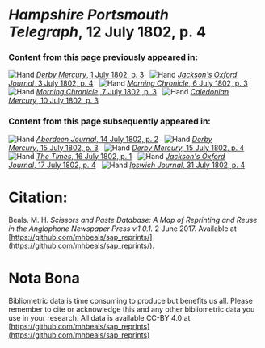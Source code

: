 # *Hampshire Portsmouth Telegraph*, 12 July 1802, p. 4  
  
### Content from this page previously appeared in:  
![Hand](http://scissorsandpaste.net/wp-content/uploads/2017/06/smallhandpointer.png) [*Derby Mercury*, 1 July 1802, p. 3](https://mhbeals.github.io/sap_html/Derby-Mercury/Derby-Mercury-1-July-1802-p-3)  
![Hand](http://scissorsandpaste.net/wp-content/uploads/2017/06/smallhandpointer.png) [*Jackson's Oxford Journal*, 3 July 1802, p. 4](https://mhbeals.github.io/sap_html/Jackson's-Oxford-Journal/Jackson's-Oxford-Journal-3-July-1802-p-4)  
![Hand](http://scissorsandpaste.net/wp-content/uploads/2017/06/smallhandpointer.png) [*Morning Chronicle*, 6 July 1802, p. 3](https://mhbeals.github.io/sap_html/Morning-Chronicle/Morning-Chronicle-6-July-1802-p-3)  
![Hand](http://scissorsandpaste.net/wp-content/uploads/2017/06/smallhandpointer.png) [*Morning Chronicle*, 7 July 1802, p. 3](https://mhbeals.github.io/sap_html/Morning-Chronicle/Morning-Chronicle-7-July-1802-p-3)  
![Hand](http://scissorsandpaste.net/wp-content/uploads/2017/06/smallhandpointer.png) [*Caledonian Mercury*, 10 July 1802, p. 3](https://mhbeals.github.io/sap_html/Caledonian-Mercury/Caledonian-Mercury-10-July-1802-p-3)  
  
### Content from this page subsequently appeared in:  
![Hand](http://scissorsandpaste.net/wp-content/uploads/2017/06/smallhandpointer.png) [*Aberdeen Journal*, 14 July 1802, p. 2](https://mhbeals.github.io/sap_html/Aberdeen-Journal/Aberdeen-Journal-14-July-1802-p-2)  
![Hand](http://scissorsandpaste.net/wp-content/uploads/2017/06/smallhandpointer.png) [*Derby Mercury*, 15 July 1802, p. 3](https://mhbeals.github.io/sap_html/Derby-Mercury/Derby-Mercury-15-July-1802-p-3)  
![Hand](http://scissorsandpaste.net/wp-content/uploads/2017/06/smallhandpointer.png) [*Derby Mercury*, 15 July 1802, p. 4](https://mhbeals.github.io/sap_html/Derby-Mercury/Derby-Mercury-15-July-1802-p-4)  
![Hand](http://scissorsandpaste.net/wp-content/uploads/2017/06/smallhandpointer.png) [*The Times*, 16 July 1802, p. 1](https://mhbeals.github.io/sap_html/The-Times/The-Times-16-July-1802-p-1)  
![Hand](http://scissorsandpaste.net/wp-content/uploads/2017/06/smallhandpointer.png) [*Jackson's Oxford Journal*, 17 July 1802, p. 4](https://mhbeals.github.io/sap_html/Jackson's-Oxford-Journal/Jackson's-Oxford-Journal-17-July-1802-p-4)  
![Hand](http://scissorsandpaste.net/wp-content/uploads/2017/06/smallhandpointer.png) [*Ipswich Journal*, 31 July 1802, p. 4](https://mhbeals.github.io/sap_html/Ipswich-Journal/Ipswich-Journal-31-July-1802-p-4)  


# Citation: 

Beals. M. H. *Scissors and Paste Database: A Map of Reprinting and Reuse in the Anglophone Newspaper Press v.1.0.1.* 2 June 2017. Available at [https://github.com/mhbeals/sap_reprints/](https://github.com/mhbeals/sap_reprints/). 

# Nota Bona

Bibliometric data is time consuming to produce but benefits us all. Please remember to cite or acknowledge this and any other bibliometric data you use in your research. All data is available CC-BY 4.0 at [https://github.com/mhbeals/sap_reprints](https://github.com/mhbeals/sap_reprints)